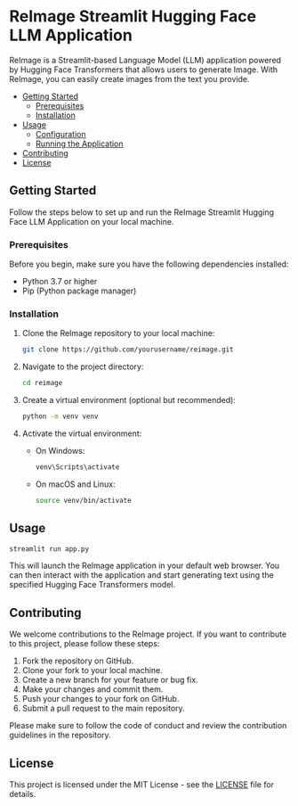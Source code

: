 # ReImage Streamlit Hugging Face LLM Application

ReImage is a Streamlit-based Language Model (LLM) application powered by Hugging Face Transformers that allows users to generate Image. With ReImage, you can easily create images from the text you provide.

- [Getting Started](#getting-started)
  - [Prerequisites](#prerequisites)
  - [Installation](#installation)
- [Usage](#usage)
  - [Configuration](#configuration)
  - [Running the Application](#running-the-application)
- [Contributing](#contributing)
- [License](#license)

## Getting Started

Follow the steps below to set up and run the ReImage Streamlit Hugging Face LLM Application on your local machine.

### Prerequisites

Before you begin, make sure you have the following dependencies installed:

- Python 3.7 or higher
- Pip (Python package manager)

### Installation

1. Clone the ReImage repository to your local machine:

   ```bash
   git clone https://github.com/yourusername/reimage.git
   ```

2. Navigate to the project directory:

   ```bash
   cd reimage
   ```

3. Create a virtual environment (optional but recommended):

   ```bash
   python -m venv venv
   ```

4. Activate the virtual environment:

   - On Windows:

     ```bash
     venv\Scripts\activate
     ```

   - On macOS and Linux:

     ```bash
     source venv/bin/activate
     ```

## Usage

```bash
streamlit run app.py
```

This will launch the ReImage application in your default web browser. You can then interact with the application and start generating text using the specified Hugging Face Transformers model.

## Contributing

We welcome contributions to the ReImage project. If you want to contribute to this project, please follow these steps:

1. Fork the repository on GitHub.
2. Clone your fork to your local machine.
3. Create a new branch for your feature or bug fix.
4. Make your changes and commit them.
5. Push your changes to your fork on GitHub.
6. Submit a pull request to the main repository.

Please make sure to follow the code of conduct and review the contribution guidelines in the repository.

## License

This project is licensed under the MIT License - see the [LICENSE](LICENSE) file for details.
